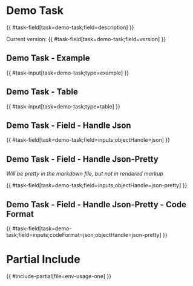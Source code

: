 # Demo Task

{{ #task-field[task=demo-task;field=description] }}

Current version: {{ #task-field[task=demo-task;field=version] }}

## Demo Task - Example

{{ #task-input[task=demo-task;type=example] }}

## Demo Task - Table

{{ #task-input[task=demo-task;type=table] }}

## Demo Task - Field - Handle Json

{{ #task-field[task=demo-task;field=inputs;objectHandle=json] }}

## Demo Task - Field - Handle Json-Pretty

_Will be pretty in the markdown file, but not in rendered markup_

{{ #task-field[task=demo-task;field=inputs;objectHandle=json-pretty] }}

## Demo Task - Field - Handle Json-Pretty - Code Format

{{ #task-field[task=demo-task;field=inputs;codeFormat=json;objectHandle=json-pretty] }}

# Partial Include

{{ #include-partial[file=env-usage-one] }}

